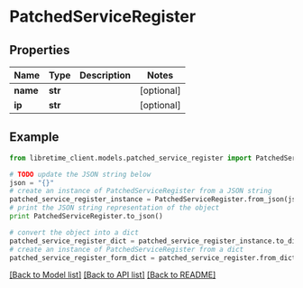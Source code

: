 # PatchedServiceRegister


## Properties

Name | Type | Description | Notes
------------ | ------------- | ------------- | -------------
**name** | **str** |  | [optional] 
**ip** | **str** |  | [optional] 

## Example

```python
from libretime_client.models.patched_service_register import PatchedServiceRegister

# TODO update the JSON string below
json = "{}"
# create an instance of PatchedServiceRegister from a JSON string
patched_service_register_instance = PatchedServiceRegister.from_json(json)
# print the JSON string representation of the object
print PatchedServiceRegister.to_json()

# convert the object into a dict
patched_service_register_dict = patched_service_register_instance.to_dict()
# create an instance of PatchedServiceRegister from a dict
patched_service_register_form_dict = patched_service_register.from_dict(patched_service_register_dict)
```
[[Back to Model list]](../README.md#documentation-for-models) [[Back to API list]](../README.md#documentation-for-api-endpoints) [[Back to README]](../README.md)


